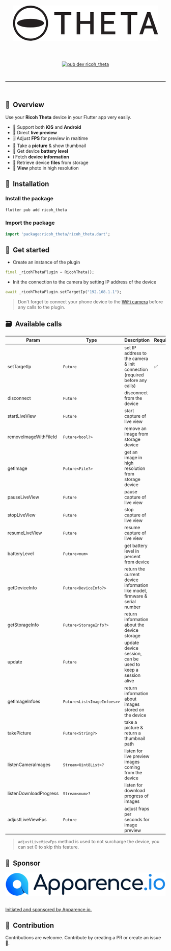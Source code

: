 <p align="center">
  <img src="https://github.com/Apparence-io/ricoh_theta/raw/main/.github/img/logo.jpg" alt="ricoh_theta logo" />
</p>
<br><br>

<p align="center">
  <a href="https://pub.dev/packages/ricoh_theta"><img src="https://img.shields.io/pub/v/ricoh_theta" alt="pub dev ricoh_theta"></a>
</p>
<br>
<hr>
<br>

## 🚀&nbsp; Overview

Use your **Ricoh Theta** device in your Flutter app very easily.

- 📱 Support both **iOS** and **Android**
- 🎥 Direct **live preview**
- 🎚 Adjust **FPS** for preview in realtime
- 📸 Take a **picture** & show thumbnail
- 🔋 Get device **battery level** 
- ℹ️ Fetch **device information**
- 📁 Retrieve device **files** from storage
- 🌆 **View** photo in high resolution

## 📖&nbsp; Installation

### Install the package
```sh
flutter pub add ricoh_theta
```

### Import the package
```dart
import 'package:ricoh_theta/ricoh_theta.dart';
```

## 🚀&nbsp; Get started

- Create an instance of the plugin
```dart
final _ricohThetaPlugin = RicohTheta();
```

- Init the connection to the camera by setting IP address of the device
```dart
await _ricohThetaPlugin.setTargetIp("192.168.1.1");
```

> Don't forget to connect your phone device to the [WiFi camera](https://support.theta360.com/es/catalog/easy_instructions.pdf) before any calls to the plugin.

## 🗃&nbsp; Available calls


| Param                | Type                                   | Description                                                                                 | Required |
|----------------------|----------------------------------------|---------------------------------------------------------------------------------------------|----------|
| setTargetIp          | ```Future```                           | set IP address to the camera & init connection (required before any calls)                  | ✅       |
| disconnect           | ```Future```                           | disconnect from the device                                                                  |          |
| startLiveView        | ```Future```                           | start capture of live view                                                                  |          |
| removeImageWithFileId | ```Future<bool?>```                   | remove an image from storage device                                                         |          |
| getImage             | ```Future<File?>```                    | get an image in high resolution from storage device                                         |          |
| pauseLiveView        | ```Future```                           | pause capture of live view                                                                  |          |
| stopLiveView         | ```Future```                           | stop capture of live view                                                                   |          |
| resumeLiveView       | ```Future```                           | resume capture of live view                                                                 |          |
| batteryLevel         | ```Future<num>```                      | get battery level in percent from device                                                    |          |
| getDeviceInfo        | ```Future<DeviceInfo?>```              | return the current device information like model, firmware & serial number                  |          |
| getStorageInfo       | ```Future<StorageInfo?>```             | return information about the device storage                                                 |          |
| update               | ```Future```                           | update device session, can be used to keep a session alive                                  |          |
| getImageInfoes       | ```Future<List<ImageInfoes>>```        | return information about images stored on the device                                        |          |
| takePicture          | ```Future<String?>```                  | take a picture & return a thumbnail path                                                    |          |
| listenCameraImages   | ```Stream<Uint8List>?```               | listen for live preview images coming from the device                                       |          |
| listenDownloadProgress  | ```Stream<num>?```                  | listen for download progress of images                                                      |          |
| adjustLiveViewFps    | ```Future```                           | adjust fraps per seconds for image preview                                                  |          |

> ```adjustLiveViewFps``` method is used to not surcharge the device, you can set 0 to skip this feature.

## 📣&nbsp; Sponsor
<img src="https://github.com/Apparence-io/bart/raw/master/.github/img/apparence_logo.png" alt="logo apparence io" />
<br />
<br />

[Initiated and sponsored by Apparence.io.](https://apparence.io)

## 👥&nbsp; Contribution

Contributions are welcome.
Contribute by creating a PR or create an issue 🎉.